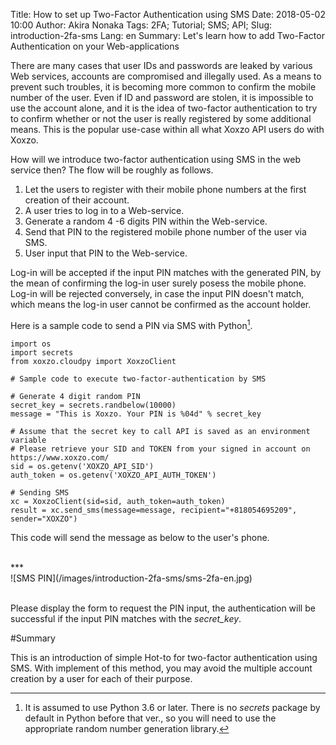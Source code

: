 Title: How to set up Two-Factor Authentication using SMS
Date: 2018-05-02 10:00
Author: Akira Nonaka
Tags: 2FA; Tutorial; SMS; API;
Slug: introduction-2fa-sms
Lang: en
Summary: Let's learn how to add Two-Factor Authentication on your Web-applications

There are many cases that user IDs and passwords are leaked by various Web services, 
accounts are compromised and illegally used.
As a means to prevent such troubles, it is becoming more common to confirm the mobile number of the user.
Even if ID and password are stolen, it is impossible to use the account alone, and it is the idea of two-factor authentication to try to confirm whether or not the user is really registered by some additional means.
This is the popular use-case within all what Xoxzo API users do with Xoxzo.

How will we introduce two-factor authentication using SMS in the web service then?
The flow will be roughly as follows.

1. Let the users to register with their mobile phone numbers at the first creation of their account.
1. A user tries to log in to a Web-service.
1. Generate a random 4 -6 digits PIN within the Web-service.
1. Send that PIN to the registered mobile phone number of the user via SMS.
1. User input that PIN to the Web-service.

Log-in will be accepted if the input PIN matches with the generated PIN, by the mean of confirming the log-in user surely posess the mobile phone.
Log-in will be rejected conversely, in case the input PIN doesn't match, which means the log-in user cannot be confirmed as the account holder.

Here is a sample code to send a PIN via SMS with Python[^1].

    import os
    import secrets
    from xoxzo.cloudpy import XoxzoClient
    
    # Sample code to execute two-factor-authentication by SMS
    
    # Generate 4 digit random PIN
    secret_key = secrets.randbelow(10000)
    message = "This is Xoxzo. Your PIN is %04d" % secret_key
    
    # Assume that the secret key to call API is saved as an environment variable
    # Please retrieve your SID and TOKEN from your signed in account on https://www.xoxzo.com/
    sid = os.getenv('XOXZO_API_SID')
    auth_token = os.getenv('XOXZO_API_AUTH_TOKEN')
    
    # Sending SMS
    xc = XoxzoClient(sid=sid, auth_token=auth_token)
    result = xc.send_sms(message=message, recipient="+818054695209", sender="XOXZO")

This code will send the message as below to the user's phone.

<br>
***
<br>
![SMS PIN](/images/introduction-2fa-sms/sms-2fa-en.jpg)
<br>
<br>

Please display the form to request the PIN input, the authentication will be successful if the input PIN matches with the *secret_key*.
 
#Summary

This is an introduction of simple Hot-to for two-factor authentication using SMS.
With implement of this method, you may avoid the multiple account creation by a user for each of their purpose.

[^1]: It is assumed to use Python 3.6 or later. There is no *secrets* package by default in Python before that ver., so you will need to use the appropriate random number generation library.
